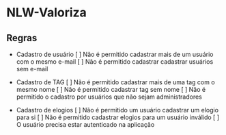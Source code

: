 # NLW-Valoriza

## Regras

- Cadastro de usuário
    [ ] Não é permitido cadastrar mais de um usuário com o mesmo e-mail
    [ ] Não é permitido cadastrar cadastrar usuários sem e-mail

- Cadastro de TAG
    [ ] Não é permitido cadastrar mais de uma tag com o mesmo nome
    [ ] Não é permitido cadastrar tag sem nome
    [ ] Não é permitido o cadastro por usuários que não sejam administradores

- Cadastro de elogios
    [ ] Não é permitido um usuário cadastrar um elogio para si
    [ ] Não é permitido cadastrar elogios para um usuário inválido
    [ ] O usuário precisa estar autenticado na aplicação


